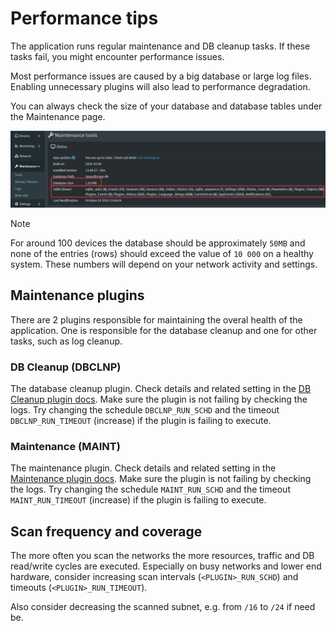 # Performance tips

The application runs regular maintenance and DB cleanup tasks. If these tasks fail, you might encounter performance issues. 

Most performance issues are caused by a big database or large log files. Enabling unnecessary plugins will also lead to performance degradation. 

You can always check the size of your database and database tables under the Maintenance page. 

![Db size check](/docs/img/PERFORMANCE/db_size_check.png)

> [!NOTE]
> For around 100 devices the database should be approximately `50MB` and none of the entries (rows) should exceed the value of `10 000` on a healthy system. These numbers will depend on your network activity and settings. 

## Maintenance plugins

There are 2 plugins responsible for maintaining the overal health of the application. One is responsible for the database cleanup and one for other tasks, such as log cleanup. 

### DB Cleanup (DBCLNP)

The database cleanup plugin. Check details and related setting in the [DB Cleanup plugin docs](/front/plugins/db_cleanup/README.md). Make sure the plugin is not failing by checking the logs. Try changing the schedule `DBCLNP_RUN_SCHD` and the timeout `DBCLNP_RUN_TIMEOUT` (increase) if the plugin is failing to execute.

### Maintenance (MAINT)

The maintenance plugin. Check details and related setting in the [Maintenance plugin docs](/front/plugins/maintenance/README.md). Make sure the plugin is not failing by checking the logs. Try changing the schedule `MAINT_RUN_SCHD` and the timeout `MAINT_RUN_TIMEOUT` (increase) if the plugin is failing to execute.

## Scan frequency and coverage

The more often you scan the networks the more resources, traffic and DB read/write cycles are executed. Especially on busy networks and lower end hardware, consider increasing scan intervals (`<PLUGIN>_RUN_SCHD`)  and timeouts (`<PLUGIN>_RUN_TIMEOUT`).

Also consider decreasing the scanned subnet, e.g. from `/16` to `/24` if need be.   

